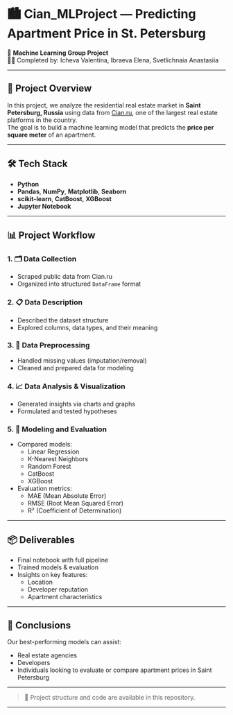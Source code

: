 # 🏙️ Cian_MLProject — Predicting Apartment Price in St. Petersburg

🔬 **Machine Learning Group Project**  
👩‍💻 Completed by: Icheva Valentina, Ibraeva Elena, Svetlichnaia Anastasiia

---

## 📌 Project Overview

In this project, we analyze the residential real estate market in **Saint Petersburg, Russia** using data from [Cian.ru](https://cian.ru), one of the largest real estate platforms in the country.  
The goal is to build a machine learning model that predicts the **price per square meter** of an apartment.

---

## 🛠 Tech Stack

- **Python**
- **Pandas**, **NumPy**, **Matplotlib**, **Seaborn**
- **scikit-learn**, **CatBoost**, **XGBoost**
- **Jupyter Notebook**

---

## 📊 Project Workflow

### 1. 🗂 Data Collection
- Scraped public data from Cian.ru
- Organized into structured `DataFrame` format

### 2. 📋 Data Description
- Described the dataset structure
- Explored columns, data types, and their meaning

### 3. 🧹 Data Preprocessing
- Handled missing values (imputation/removal)
- Cleaned and prepared data for modeling

### 4. 📈 Data Analysis & Visualization
- Generated insights via charts and graphs
- Formulated and tested hypotheses

### 5. 🤖 Modeling and Evaluation
- Compared models:
  - Linear Regression
  - K-Nearest Neighbors
  - Random Forest
  - CatBoost
  - XGBoost
- Evaluation metrics:
  - MAE (Mean Absolute Error)
  - RMSE (Root Mean Squared Error)
  - R² (Coefficient of Determination)

---

## 📦 Deliverables

- Final notebook with full pipeline
- Trained models & evaluation
- Insights on key features:
  - Location
  - Developer reputation
  - Apartment characteristics

---

## 🧠 Conclusions

Our best-performing models can assist:
- Real estate agencies
- Developers
- Individuals looking to evaluate or compare apartment prices in Saint Petersburg

---

> 📁 Project structure and code are available in this repository.

---
